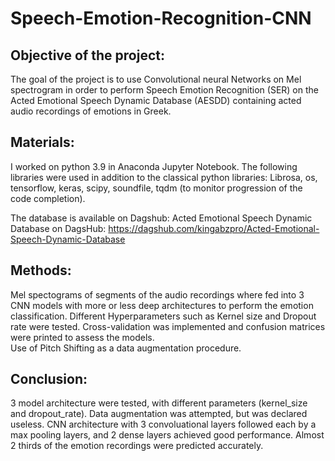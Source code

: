 # Speech-Emotion-Recognition-CNN

## Objective of the project:
The goal of the project is to use Convolutional neural Networks on Mel spectrogram in order to perform Speech Emotion Recognition (SER) on the Acted Emotional Speech Dynamic Database (AESDD) containing acted audio recordings of emotions in Greek. 

## Materials:
I worked on python 3.9 in Anaconda Jupyter Notebook. The following libraries were used in addition to the classical python libraries: Librosa, os, tensorflow, keras, scipy, soundfile, tqdm (to monitor progression of the code completion).

The database is available on Dagshub: 
Acted Emotional Speech Dynamic Database on DagsHub: https://dagshub.com/kingabzpro/Acted-Emotional-Speech-Dynamic-Database

## Methods:
Mel spectograms of segments of the audio recordings where fed into 3 CNN models with more or less deep architectures to perform the emotion classification. 
Different Hyperparameters such as Kernel size and Dropout rate were tested.
Cross-validation was implemented and confusion matrices were printed to assess the models.  
Use of Pitch Shifting as a data augmentation procedure.

## Conclusion: 
3 model architecture were tested, with different parameters (kernel_size and dropout_rate).
Data augmentation was attempted, but was declared useless.
CNN architecture with 3 convoluational layers followed each by a max pooling layers, and 2 dense layers achieved good performance.
Almost 2 thirds of the emotion recordings were predicted accurately.
